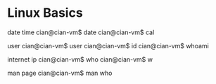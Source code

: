 # Linux Basics
date time
cian@cian-vm$ date
cian@cian-vm$ cal

user 
cian@cian-vm$ user
cian@cian-vm$ id
cian@cian-vm$ whoami

internet ip
cian@cian-vm$ who
cian@cian-vm$ w 

man page
cian@cian-vm$ man who





